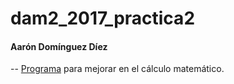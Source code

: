 # dam2_2017_practica2


#### Aarón Domínguez Díez
--
[Programa]() para mejorar en el cálculo matemático.

